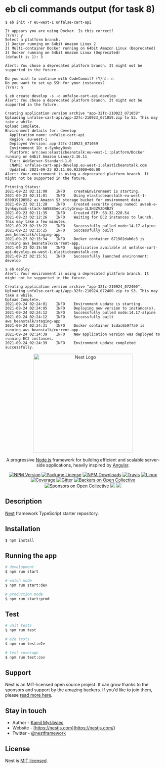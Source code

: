 # eb cli commands output (for task 8)

```
$ eb init -r eu-west-1 unfalse-cart-api

It appears you are using Docker. Is this correct?
(Y/n): y
Select a platform branch.
1) Docker running on 64bit Amazon Linux 2
2) Multi-container Docker running on 64bit Amazon Linux (Deprecated)
3) Docker running on 64bit Amazon Linux (Deprecated)
(default is 1): 3

Alert: You chose a deprecated platform branch. It might not be supported in the future.

Do you wish to continue with CodeCommit? (Y/n): n
Do you want to set up SSH for your instances?
(Y/n): n
```

```
$ eb create develop -s -c unfalse-cart-api-develop
Alert: You chose a deprecated platform branch. It might not be supported in the future.

Creating application version archive "app-32fc-210923_071059".
Uploading unfalse-cart-api/app-32fc-210923_071059.zip to S3. This may take a while.
Upload Complete.
Environment details for: develop
  Application name: unfalse-cart-api
  Region: eu-west-1
  Deployed Version: app-32fc-210923_071059
  Environment ID: e-5ynkqy8xxb
  Platform: arn:aws:elasticbeanstalk:eu-west-1::platform/Docker running on 64bit Amazon Linux/2.16.11
  Tier: WebServer-Standard-1.0
  CNAME: unfalse-cart-api-develop.eu-west-1.elasticbeanstalk.com
  Updated: 2021-09-23 02:11:00.933000+00:00
Alert: Your environment is using a deprecated platform branch. It might not be supported in the future.

Printing Status:
2021-09-23 02:11:00    INFO    createEnvironment is starting.
2021-09-23 02:11:01    INFO    Using elasticbeanstalk-eu-west-1-030019190562 as Amazon S3 storage bucket for environment data.
2021-09-23 02:11:20    INFO    Created security group named: awseb-e-5ynkqy8xxb-stack-AWSEBSecurityGroup-1L3H3ZVZDRBZY
2021-09-23 02:11:35    INFO    Created EIP: 63.32.220.54
2021-09-23 02:12:26    INFO    Waiting for EC2 instances to launch. This may take a few minutes.
2021-09-23 02:13:22    INFO    Successfully pulled node:14.17-alpine
2021-09-23 02:15:25    INFO    Successfully built aws_beanstalk/staging-app
2021-09-23 02:15:34    INFO    Docker container 671902dab6c3 is running aws_beanstalk/current-app.
2021-09-23 02:15:50    INFO    Application available at unfalse-cart-api-develop.eu-west-1.elasticbeanstalk.com.
2021-09-23 02:15:51    INFO    Successfully launched environment: develop
```

```
$ eb deploy
Alert: Your environment is using a deprecated platform branch. It might not be supported in the future.

Creating application version archive "app-32fc-210924_072400".
Uploading unfalse-cart-api/app-32fc-210924_072400.zip to S3. This may take a while.
Upload Complete.
2021-09-24 02:24:01    INFO    Environment update is starting.      
2021-09-24 02:24:05    INFO    Deploying new version to instance(s).
2021-09-24 02:24:12    INFO    Successfully pulled node:14.17-alpine
2021-09-24 02:24:12    INFO    Successfully built aws_beanstalk/staging-app
2021-09-24 02:24:31    INFO    Docker container 1cdac6b9f7a9 is running aws_beanstalk/current-app.
2021-09-24 02:24:39    INFO    New application version was deployed to running EC2 instances.
2021-09-24 02:24:39    INFO    Environment update completed successfully.
```

<p align="center">
  <a href="http://nestjs.com/" target="blank"><img src="https://nestjs.com/img/logo_text.svg" width="320" alt="Nest Logo" /></a>
</p>

[travis-image]: https://api.travis-ci.org/nestjs/nest.svg?branch=master
[travis-url]: https://travis-ci.org/nestjs/nest
[linux-image]: https://img.shields.io/travis/nestjs/nest/master.svg?label=linux
[linux-url]: https://travis-ci.org/nestjs/nest
  
  <p align="center">A progressive <a href="http://nodejs.org" target="blank">Node.js</a> framework for building efficient and scalable server-side applications, heavily inspired by <a href="https://angular.io" target="blank">Angular</a>.</p>
    <p align="center">
<a href="https://www.npmjs.com/~nestjscore"><img src="https://img.shields.io/npm/v/@nestjs/core.svg" alt="NPM Version" /></a>
<a href="https://www.npmjs.com/~nestjscore"><img src="https://img.shields.io/npm/l/@nestjs/core.svg" alt="Package License" /></a>
<a href="https://www.npmjs.com/~nestjscore"><img src="https://img.shields.io/npm/dm/@nestjs/core.svg" alt="NPM Downloads" /></a>
<a href="https://travis-ci.org/nestjs/nest"><img src="https://api.travis-ci.org/nestjs/nest.svg?branch=master" alt="Travis" /></a>
<a href="https://travis-ci.org/nestjs/nest"><img src="https://img.shields.io/travis/nestjs/nest/master.svg?label=linux" alt="Linux" /></a>
<a href="https://coveralls.io/github/nestjs/nest?branch=master"><img src="https://coveralls.io/repos/github/nestjs/nest/badge.svg?branch=master#5" alt="Coverage" /></a>
<a href="https://gitter.im/nestjs/nestjs?utm_source=badge&utm_medium=badge&utm_campaign=pr-badge&utm_content=body_badge"><img src="https://badges.gitter.im/nestjs/nestjs.svg" alt="Gitter" /></a>
<a href="https://opencollective.com/nest#backer"><img src="https://opencollective.com/nest/backers/badge.svg" alt="Backers on Open Collective" /></a>
<a href="https://opencollective.com/nest#sponsor"><img src="https://opencollective.com/nest/sponsors/badge.svg" alt="Sponsors on Open Collective" /></a>
  <a href="https://paypal.me/kamilmysliwiec"><img src="https://img.shields.io/badge/Donate-PayPal-dc3d53.svg"/></a>
  <a href="https://twitter.com/nestframework"><img src="https://img.shields.io/twitter/follow/nestframework.svg?style=social&label=Follow"></a>
</p>
  <!--[![Backers on Open Collective](https://opencollective.com/nest/backers/badge.svg)](https://opencollective.com/nest#backer)
  [![Sponsors on Open Collective](https://opencollective.com/nest/sponsors/badge.svg)](https://opencollective.com/nest#sponsor)-->

## Description

[Nest](https://github.com/nestjs/nest) framework TypeScript starter repository.

## Installation

```bash
$ npm install
```

## Running the app

```bash
# development
$ npm run start

# watch mode
$ npm run start:dev

# production mode
$ npm run start:prod
```

## Test

```bash
# unit tests
$ npm run test

# e2e tests
$ npm run test:e2e

# test coverage
$ npm run test:cov
```

## Support

Nest is an MIT-licensed open source project. It can grow thanks to the sponsors and support by the amazing backers. If you'd like to join them, please [read more here](https://docs.nestjs.com/support).

## Stay in touch

- Author - [Kamil Myśliwiec](https://kamilmysliwiec.com)
- Website - [https://nestjs.com](https://nestjs.com/)
- Twitter - [@nestframework](https://twitter.com/nestframework)

## License

  Nest is [MIT licensed](LICENSE).
